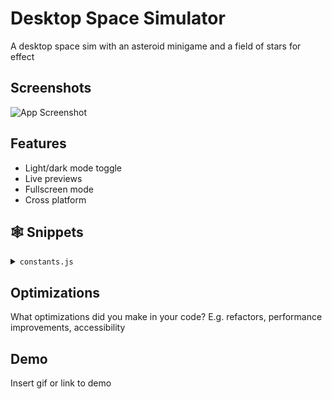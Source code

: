 
# Desktop Space Simulator

A desktop space sim with an asteroid minigame and a field of stars for effect


## Screenshots

![App Screenshot](https://via.placeholder.com/468x300?text=App+Screenshot+Here)


## Features

- Light/dark mode toggle
- Live previews
- Fullscreen mode
- Cross platform


## <a name="snippets">🕸️ Snippets</a>

<details>
<summary><code>constants.js</code></summary>
```
export const navLinks = [
  {
    id: "about",
    title: "About",
  },
  {
    id: "work",
    title: "Work",
  },
  {
    id: "contact",
    title: "Contact",
  },
];
```
</details>


## Optimizations

What optimizations did you make in your code? E.g. refactors, performance improvements, accessibility


## Demo

Insert gif or link to demo

